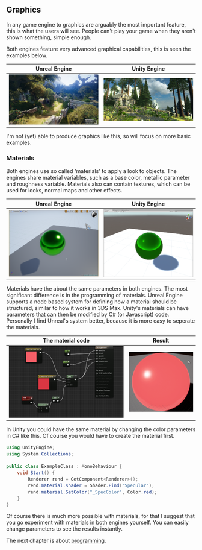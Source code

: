 ## Graphics

In any game engine to graphics are arguably the most important feature, this is what the users will see.
People can't play your game when they aren't shown something, simple enough.

Both engines feature very advanced graphical capabilities, this is seen the examples below.

Unreal Engine | Unity Engine
------------- | --------------
![Unreal Engine scene](./images/GraphicalExampleUnreal.png) | ![Unity Engine scene](./images/GraphicalExampleUnity.jpeg)

I'm not (yet) able to produce graphics like this, so will focus on more basic examples.

### Materials

Both engines use so called 'materials' to apply a look to objects. 
The engines share material variables, such as a base color, metallic parameter and roughness variable.
Materials also can contain textures, which can be used for looks, normal maps and other effects.

Unreal Engine | Unity Engine
------------- | --------------
![Unreal Engine scene](./images/UE4_Metallic.png) | ![Unity Engine scene](./images/Unity_Metallic.png)

Materials have the about the same parameters in both engines. 
The most significant difference is in the programming of materials.
Unreal Engine supports a node based system for defining how a material should be structured, similar to how it works in 3DS Max.
Unity's materials can have parameters that can then be modified by C# (or Javascript) code.
Personally I find Unreal's system better, because it is more easy to seperate the materials.

The material code | Result
----------------- | ---------------------
![Unreal engine material](./images/UE4_Material_Basic.png) | ![Material result](./images/UE4_pulse_material.gif)

In Unity you could have the same material by changing the color parameters in C# like this.
Of course you would have to create the material first.
```cs
using UnityEngine;
using System.Collections;

public class ExampleClass : MonoBehaviour {
    void Start() {
        Renderer rend = GetComponent<Renderer>();
        rend.material.shader = Shader.Find("Specular");
        rend.material.SetColor("_SpecColor", Color.red);
    }
}
```
Of course there is much more possible with materials, for that I suggest that you go experiment with materials in both engines yourself.
You can easily change parameters to see the results instantly.

The next chapter is about [programming](./programming.md).
